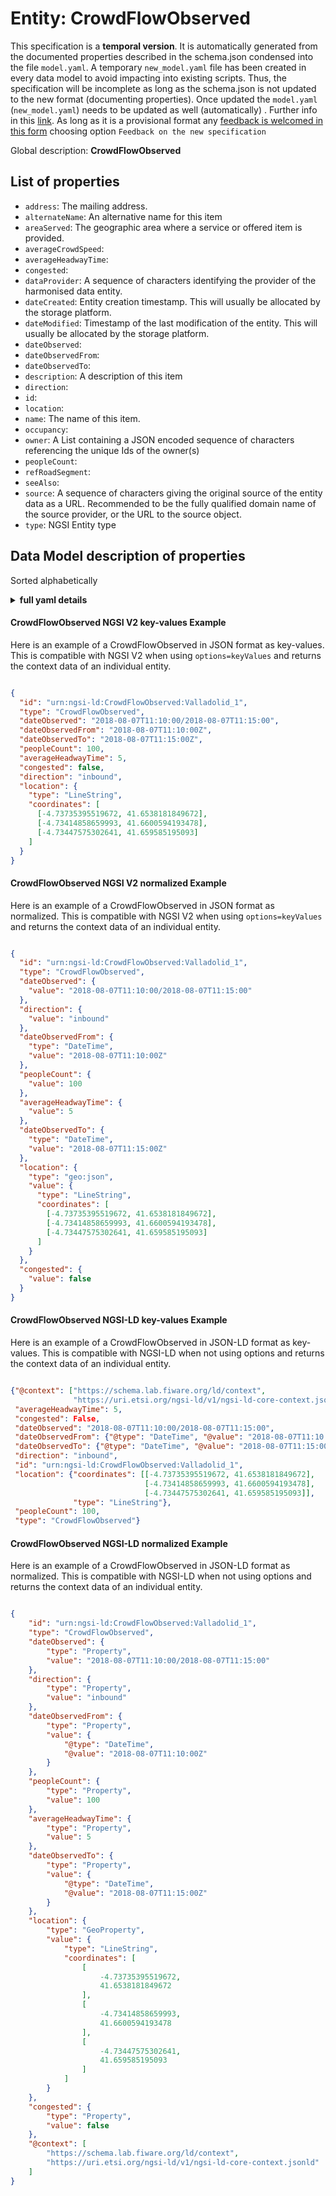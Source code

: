 Entity: CrowdFlowObserved  
=========================  
This specification is a **temporal version**. It is automatically generated from the  documented properties described in the schema.json condensed into the file `model.yaml`. A temporary `new_model.yaml` file has been created in every data model to avoid impacting into existing scripts. Thus, the specification will be incomplete as long as the schema.json is not updated to the new format (documenting properties). Once updated the `model.yaml` (`new_model.yaml`) needs to be updated as well (automatically) . Further info in this [link](https://github.com/smart-data-models/data-models/blob/master/specs/warning_message_new_spec.md). As long as it is a provisional format any [feedback is welcomed in this form](https://smartdatamodels.org/index.php/submit-an-issue-2/) choosing option `Feedback on the new specification`  
Global description: **CrowdFlowObserved**  

## List of properties  

- `address`: The mailing address.  - `alternateName`: An alternative name for this item  - `areaServed`: The geographic area where a service or offered item is provided.  - `averageCrowdSpeed`:   - `averageHeadwayTime`:   - `congested`:   - `dataProvider`: A sequence of characters identifying the provider of the harmonised data entity.  - `dateCreated`: Entity creation timestamp. This will usually be allocated by the storage platform.  - `dateModified`: Timestamp of the last modification of the entity. This will usually be allocated by the storage platform.  - `dateObserved`:   - `dateObservedFrom`:   - `dateObservedTo`:   - `description`: A description of this item  - `direction`:   - `id`:   - `location`:   - `name`: The name of this item.  - `occupancy`:   - `owner`: A List containing a JSON encoded sequence of characters referencing the unique Ids of the owner(s)  - `peopleCount`:   - `refRoadSegment`:   - `seeAlso`:   - `source`: A sequence of characters giving the original source of the entity data as a URL. Recommended to be the fully qualified domain name of the source provider, or the URL to the source object.  - `type`: NGSI Entity type  ## Data Model description of properties  
Sorted alphabetically  
<details><summary><strong>full yaml details</strong></summary>    
```yaml  
CrowdFlowObserved:    
  description: CrowdFlowObserved    
  properties:    
    address:    
      description: 'The mailing address.'    
      properties:    
        addressCountry:    
          type: string    
        addressLocality:    
          type: string    
        addressRegion:    
          type: string    
        areaServed:    
          type: string    
        postOfficeBoxNumber:    
          type: string    
        postalCode:    
          type: string    
        streetAddress:    
          type: string    
      type: Property    
    alternateName:    
      description: 'An alternative name for this item'    
      type: Property    
    areaServed:    
      description: 'The geographic area where a service or offered item is provided.'    
      type: Property    
    averageCrowdSpeed:    
      minimum: 0    
      type: number    
    averageHeadwayTime:    
      minimum: 0    
      type: number    
    congested:    
      type: boolean    
    dataProvider:    
      description: 'A sequence of characters identifying the provider of the harmonised data entity.'    
      type: Property    
    dateCreated:    
      description: 'Entity creation timestamp. This will usually be allocated by the storage platform.'    
      format: date-time    
      type: Property    
    dateModified:    
      description: 'Timestamp of the last modification of the entity. This will usually be allocated by the storage platform.'    
      format: date-time    
      type: Property    
    dateObserved:    
      type: string    
    dateObservedFrom:    
      format: date-time    
      type: string    
    dateObservedTo:    
      format: date-time    
      type: string    
    description:    
      description: 'A description of this item'    
      type: Property    
    direction:    
      enum:    
        - inbound    
        - outbound    
      type: string    
    id:    
      anyOf: &crowdflowobserved_-_properties_-_owner_-_items_-_anyof    
        - description: 'Property. Identifier format of any NGSI entity'    
          maxLength: 256    
          minLength: 1    
          pattern: ^[\w\-\.\{\}\$\+\*\[\]`|~^@!,:\\]+$    
          type: string    
        - description: 'Property. Identifier format of any NGSI entity'    
          format: uri    
          type: string    
    location:    
      $id: https://geojson.org/schema/Geometry.json    
      $schema: "http://json-schema.org/draft-07/schema#"    
      oneOf:    
        - properties:    
            bbox:    
              items:    
                type: number    
              minItems: 4    
              type: array    
            coordinates:    
              items:    
                type: number    
              minItems: 2    
              type: array    
            type:    
              enum:    
                - Point    
              type: string    
          required:    
            - type    
            - coordinates    
          title: 'GeoJSON Point'    
          type: object    
        - properties:    
            bbox:    
              items:    
                type: number    
              minItems: 4    
              type: array    
            coordinates:    
              items:    
                items:    
                  type: number    
                minItems: 2    
                type: array    
              minItems: 2    
              type: array    
            type:    
              enum:    
                - LineString    
              type: string    
          required:    
            - type    
            - coordinates    
          title: 'GeoJSON LineString'    
          type: object    
        - properties:    
            bbox:    
              items:    
                type: number    
              minItems: 4    
              type: array    
            coordinates:    
              items:    
                items:    
                  items:    
                    type: number    
                  minItems: 2    
                  type: array    
                minItems: 4    
                type: array    
              type: array    
            type:    
              enum:    
                - Polygon    
              type: string    
          required:    
            - type    
            - coordinates    
          title: 'GeoJSON Polygon'    
          type: object    
        - properties:    
            bbox:    
              items:    
                type: number    
              minItems: 4    
              type: array    
            coordinates:    
              items:    
                items:    
                  type: number    
                minItems: 2    
                type: array    
              type: array    
            type:    
              enum:    
                - MultiPoint    
              type: string    
          required:    
            - type    
            - coordinates    
          title: 'GeoJSON MultiPoint'    
          type: object    
        - properties:    
            bbox:    
              items:    
                type: number    
              minItems: 4    
              type: array    
            coordinates:    
              items:    
                items:    
                  items:    
                    type: number    
                  minItems: 2    
                  type: array    
                minItems: 2    
                type: array    
              type: array    
            type:    
              enum:    
                - MultiLineString    
              type: string    
          required:    
            - type    
            - coordinates    
          title: 'GeoJSON MultiLineString'    
          type: object    
        - properties:    
            bbox:    
              items:    
                type: number    
              minItems: 4    
              type: array    
            coordinates:    
              items:    
                items:    
                  items:    
                    items:    
                      type: number    
                    minItems: 2    
                    type: array    
                  minItems: 4    
                  type: array    
                type: array    
              type: array    
            type:    
              enum:    
                - MultiPolygon    
              type: string    
          required:    
            - type    
            - coordinates    
          title: 'GeoJSON MultiPolygon'    
          type: object    
      title: 'GeoJSON Geometry'    
    name:    
      description: 'The name of this item.'    
      type: Property    
    occupancy:    
      maximum: 1    
      minimum: 0    
      type: number    
    owner:    
      description: 'A List containing a JSON encoded sequence of characters referencing the unique Ids of the owner(s)'    
      items:    
        anyOf: *crowdflowobserved_-_properties_-_owner_-_items_-_anyof    
      type: Property    
    peopleCount:    
      minimum: 0    
      type: integer    
    refRoadSegment:    
      format: uri    
      type: string    
    seeAlso:    
      oneOf:    
        - items:    
            - format: uri    
              type: string    
          minItems: 1    
          type: array    
        - format: uri    
          type: string    
    source:    
      description: 'A sequence of characters giving the original source of the entity data as a URL. Recommended to be the fully qualified domain name of the source provider, or the URL to the source object.'    
      type: Property    
    type:    
      description: 'NGSI Entity type'    
      enum:    
        - CrowdFlowObserved    
      type: string    
  required:    
    - id    
    - type    
    - dateObserved    
  type: object    
```  
</details>    
#### CrowdFlowObserved NGSI V2 key-values Example    
Here is an example of a CrowdFlowObserved in JSON format as key-values. This is compatible with NGSI V2 when  using `options=keyValues` and returns the context data of an individual entity.  
```json  
{  
  "id": "urn:ngsi-ld:CrowdFlowObserved:Valladolid_1",  
  "type": "CrowdFlowObserved",  
  "dateObserved": "2018-08-07T11:10:00/2018-08-07T11:15:00",  
  "dateObservedFrom": "2018-08-07T11:10:00Z",  
  "dateObservedTo": "2018-08-07T11:15:00Z",  
  "peopleCount": 100,  
  "averageHeadwayTime": 5,  
  "congested": false,  
  "direction": "inbound",  
  "location": {  
    "type": "LineString",  
    "coordinates": [  
      [-4.73735395519672, 41.6538181849672],  
      [-4.73414858659993, 41.6600594193478],  
      [-4.73447575302641, 41.659585195093]  
    ]  
  }  
}  
```  
#### CrowdFlowObserved NGSI V2 normalized Example    
Here is an example of a CrowdFlowObserved in JSON format as normalized. This is compatible with NGSI V2 when  using `options=keyValues` and returns the context data of an individual entity.  
```json  
{  
  "id": "urn:ngsi-ld:CrowdFlowObserved:Valladolid_1",  
  "type": "CrowdFlowObserved",  
  "dateObserved": {  
    "value": "2018-08-07T11:10:00/2018-08-07T11:15:00"  
  },  
  "direction": {  
    "value": "inbound"  
  },  
  "dateObservedFrom": {  
    "type": "DateTime",  
    "value": "2018-08-07T11:10:00Z"  
  },  
  "peopleCount": {  
    "value": 100  
  },  
  "averageHeadwayTime": {  
    "value": 5  
  },  
  "dateObservedTo": {  
    "type": "DateTime",  
    "value": "2018-08-07T11:15:00Z"  
  },  
  "location": {  
    "type": "geo:json",  
    "value": {  
      "type": "LineString",  
      "coordinates": [  
        [-4.73735395519672, 41.6538181849672],  
        [-4.73414858659993, 41.6600594193478],  
        [-4.73447575302641, 41.659585195093]  
      ]  
    }  
  },  
  "congested": {  
    "value": false  
  }  
}  
```  
#### CrowdFlowObserved NGSI-LD key-values Example    
Here is an example of a CrowdFlowObserved in JSON-LD format as key-values. This is compatible with NGSI-LD when not using options and returns the context data of an individual entity.  
```json  
{"@context": ["https://schema.lab.fiware.org/ld/context",  
              "https://uri.etsi.org/ngsi-ld/v1/ngsi-ld-core-context.jsonld"],  
 "averageHeadwayTime": 5,  
 "congested": False,  
 "dateObserved": "2018-08-07T11:10:00/2018-08-07T11:15:00",  
 "dateObservedFrom": {"@type": "DateTime", "@value": "2018-08-07T11:10:00Z"},  
 "dateObservedTo": {"@type": "DateTime", "@value": "2018-08-07T11:15:00Z"},  
 "direction": "inbound",  
 "id": "urn:ngsi-ld:CrowdFlowObserved:Valladolid_1",  
 "location": {"coordinates": [[-4.73735395519672, 41.6538181849672],  
                              [-4.73414858659993, 41.6600594193478],  
                              [-4.73447575302641, 41.659585195093]],  
              "type": "LineString"},  
 "peopleCount": 100,  
 "type": "CrowdFlowObserved"}  
```  
#### CrowdFlowObserved NGSI-LD normalized Example    
Here is an example of a CrowdFlowObserved in JSON-LD format as normalized. This is compatible with NGSI-LD when not using options and returns the context data of an individual entity.  
```json  
{  
    "id": "urn:ngsi-ld:CrowdFlowObserved:Valladolid_1",  
    "type": "CrowdFlowObserved",  
    "dateObserved": {  
        "type": "Property",  
        "value": "2018-08-07T11:10:00/2018-08-07T11:15:00"  
    },  
    "direction": {  
        "type": "Property",  
        "value": "inbound"  
    },  
    "dateObservedFrom": {  
        "type": "Property",  
        "value": {  
            "@type": "DateTime",  
            "@value": "2018-08-07T11:10:00Z"  
        }  
    },  
    "peopleCount": {  
        "type": "Property",  
        "value": 100  
    },  
    "averageHeadwayTime": {  
        "type": "Property",  
        "value": 5  
    },  
    "dateObservedTo": {  
        "type": "Property",  
        "value": {  
            "@type": "DateTime",  
            "@value": "2018-08-07T11:15:00Z"  
        }  
    },  
    "location": {  
        "type": "GeoProperty",  
        "value": {  
            "type": "LineString",  
            "coordinates": [  
                [  
                    -4.73735395519672,  
                    41.6538181849672  
                ],  
                [  
                    -4.73414858659993,  
                    41.6600594193478  
                ],  
                [  
                    -4.73447575302641,  
                    41.659585195093  
                ]  
            ]  
        }  
    },  
    "congested": {  
        "type": "Property",  
        "value": false  
    },  
    "@context": [  
        "https://schema.lab.fiware.org/ld/context",  
        "https://uri.etsi.org/ngsi-ld/v1/ngsi-ld-core-context.jsonld"  
    ]  
}  
```  
